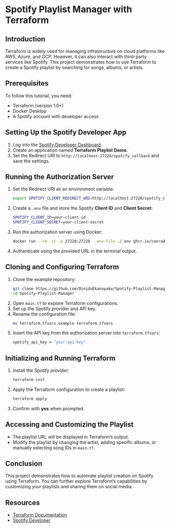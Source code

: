 # Spotify Playlist Manager with Terraform

## Introduction
Terraform is widely used for managing infrastructure on cloud platforms like AWS, Azure, and GCP. However, it can also interact with third-party services like Spotify. This project demonstrates how to use Terraform to create a Spotify playlist by searching for songs, albums, or artists.

## Prerequisites
To follow this tutorial, you need:
- Terraform (version 1.0+)
- Docker Desktop
- A Spotify account with developer access

## Setting Up the Spotify Developer App
1. Log into the [Spotify Developer Dashboard](https://developer.spotify.com/dashboard).
2. Create an application named **Terraform Playlist Demo**.
3. Set the Redirect URI to `http://localhost:27228/spotify_callback` and save the settings.

## Running the Authorization Server
1. Set the Redirect URI as an environment variable:
   ```sh
   export SPOTIFY_CLIENT_REDIRECT_URI=http://localhost:27228/spotify_callback
   ```
2. Create a `.env` file and store the Spotify **Client ID** and **Client Secret**:
   ```sh
   SPOTIFY_CLIENT_ID=your-client-id
   SPOTIFY_CLIENT_SECRET=your-client-secret
   ```
3. Run the authorization server using Docker:
   ```sh
   docker run --rm -it -p 27228:27228 --env-file ./.env ghcr.io/conradludgate/spotify-auth-proxy
   ```
4. Authenticate using the provided URL in the terminal output.

## Cloning and Configuring Terraform
1. Clone the example repository:
   ```sh
   git clone https://github.com/DiniduEkanayake/Spotify-Playlist-Manager.git
   cd Spotify-Playlist-Manager
   ```
2. Open `main.tf` to explore Terraform configurations.
3. Set up the Spotify provider and API key.
4. Rename the configuration file:
   ```sh
   mv terraform.tfvars.example terraform.tfvars
   ```
5. Insert the API key from the authorization server into `terraform.tfvars`:
   ```sh
   spotify_api_key = "your-api-key"
   ```

## Initializing and Running Terraform
1. Install the Spotify provider:
   ```sh
   terraform init
   ```
2. Apply the Terraform configuration to create a playlist:
   ```sh
   terraform apply
   ```
3. Confirm with **yes** when prompted.

## Accessing and Customizing the Playlist
- The playlist URL will be displayed in Terraform’s output.
- Modify the playlist by changing the artist, adding specific albums, or manually selecting song IDs in `main.tf`.

## Conclusion
This project demonstrates how to automate playlist creation on Spotify using Terraform. You can further explore Terraform’s capabilities by customizing your playlists and sharing them on social media.

## Resources
- [Terraform Documentation](https://www.terraform.io/docs)
- [Spotify Developer](https://developer.spotify.com/documentation)
